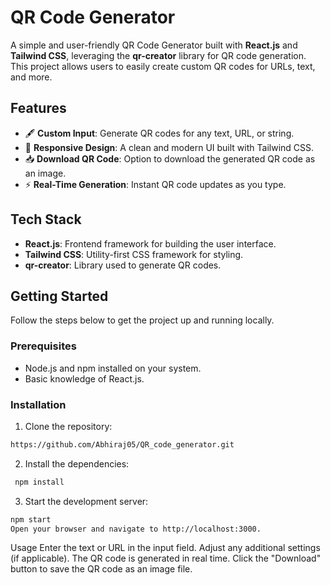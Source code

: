 # QR Code Generator

A simple and user-friendly QR Code Generator built with **React.js** and **Tailwind CSS**, leveraging the **qr-creator** library for QR code generation. This project allows users to easily create custom QR codes for URLs, text, and more.

## Features

- 🖋️ **Custom Input**: Generate QR codes for any text, URL, or string.
- 🎨 **Responsive Design**: A clean and modern UI built with Tailwind CSS.
- 📥 **Download QR Code**: Option to download the generated QR code as an image.
- ⚡ **Real-Time Generation**: Instant QR code updates as you type.

## Tech Stack

- **React.js**: Frontend framework for building the user interface.
- **Tailwind CSS**: Utility-first CSS framework for styling.
- **qr-creator**: Library used to generate QR codes.

## Getting Started

Follow the steps below to get the project up and running locally.

### Prerequisites

- Node.js and npm installed on your system.
- Basic knowledge of React.js.

### Installation

1. Clone the repository:
 ```bash
 https://github.com/Abhiraj05/QR_code_generator.git
 ```
   
2. Install the dependencies:
```bash
 npm install
```

3. Start the development server:
```bash
npm start
Open your browser and navigate to http://localhost:3000.
```
Usage
Enter the text or URL in the input field.
Adjust any additional settings (if applicable).
The QR code is generated in real time.
Click the "Download" button to save the QR code as an image file.
